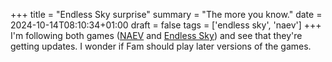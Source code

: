 +++
title = "Endless Sky surprise"
summary = "The more you know."
date = 2024-10-14T08:10:34+01:00
draft = false
tags = ['endless sky', 'naev']
+++
I'm following both games ([NAEV](https://naev.org/) and [Endless Sky](https://endless-sky.github.io/)) and see that they're getting updates. I wonder if Fam should play later versions of the games.
